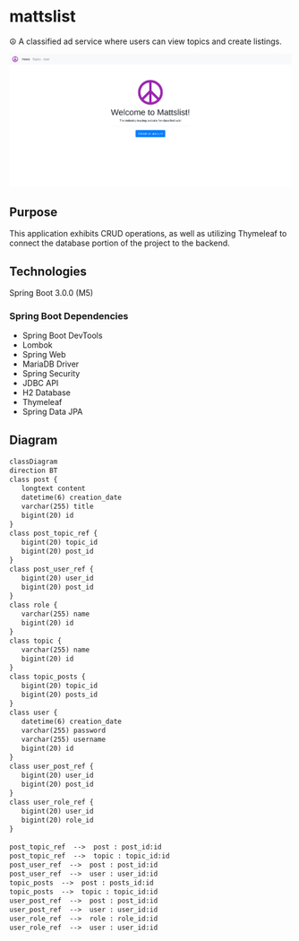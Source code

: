 # mattslist

☮️ A classified ad service where users can view topics and create listings.

![index](assets/index_view.png)

## Purpose

This application exhibits CRUD operations, as well as utilizing Thymeleaf to connect the database portion of the project to the backend.

## Technologies

Spring Boot 3.0.0 (M5)

### Spring Boot Dependencies
- Spring Boot DevTools
- Lombok
- Spring Web
- MariaDB Driver
- Spring Security
- JDBC API
- H2 Database
- Thymeleaf
- Spring Data JPA

## Diagram

```mermaid
classDiagram
direction BT
class post {
   longtext content
   datetime(6) creation_date
   varchar(255) title
   bigint(20) id
}
class post_topic_ref {
   bigint(20) topic_id
   bigint(20) post_id
}
class post_user_ref {
   bigint(20) user_id
   bigint(20) post_id
}
class role {
   varchar(255) name
   bigint(20) id
}
class topic {
   varchar(255) name
   bigint(20) id
}
class topic_posts {
   bigint(20) topic_id
   bigint(20) posts_id
}
class user {
   datetime(6) creation_date
   varchar(255) password
   varchar(255) username
   bigint(20) id
}
class user_post_ref {
   bigint(20) user_id
   bigint(20) post_id
}
class user_role_ref {
   bigint(20) user_id
   bigint(20) role_id
}

post_topic_ref  -->  post : post_id:id
post_topic_ref  -->  topic : topic_id:id
post_user_ref  -->  post : post_id:id
post_user_ref  -->  user : user_id:id
topic_posts  -->  post : posts_id:id
topic_posts  -->  topic : topic_id:id
user_post_ref  -->  post : post_id:id
user_post_ref  -->  user : user_id:id
user_role_ref  -->  role : role_id:id
user_role_ref  -->  user : user_id:id
```